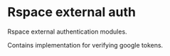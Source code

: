 # Rspace external auth
Rspace external authentication modules.

Contains implementation for verifying google tokens. 
